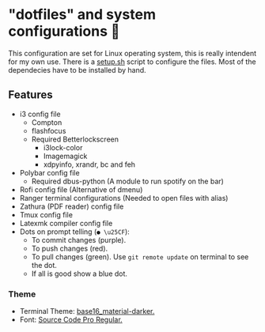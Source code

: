 # "dotfiles" and system configurations :floppy_disk:

This configuration are set for Linux operating system, this is really intendent for my own use.  There is a [setup.sh](https://github.com/fredo0522/Dotfiles/blob/master/setup.sh) script to configure the files. Most of the dependecies have to be installed by hand.<br>

## Features
  * i3 config file
    * Compton
    * flashfocus
    * Required Betterlockscreen
        * i3lock-color
        * Imagemagick
        * xdpyinfo, xrandr, bc and feh
  * Polybar config file
    * Required dbus-python (A module to run spotify on the bar)
  * Rofi config file (Alternative of dmenu)
  * Ranger terminal configurations (Needed to open files with alias)
  * Zathura (PDF reader) config file
  * Tmux config file
  * Latexmk compiler config file
  * Dots on prompt telling (`● \u25CF`):
       * To commit changes (purple).
       * To push changes (red).
       * To pull changes (green). Use `git remote update` on terminal to see the dot.
       * If all is good show a blue dot.

### Theme
   * Terminal Theme: [base16_material-darker.](https://github.com/chriskempson/base16-shell)
   * Font: [Source Code Pro Regular.](https://github.com/adobe-fonts/source-code-pro)

